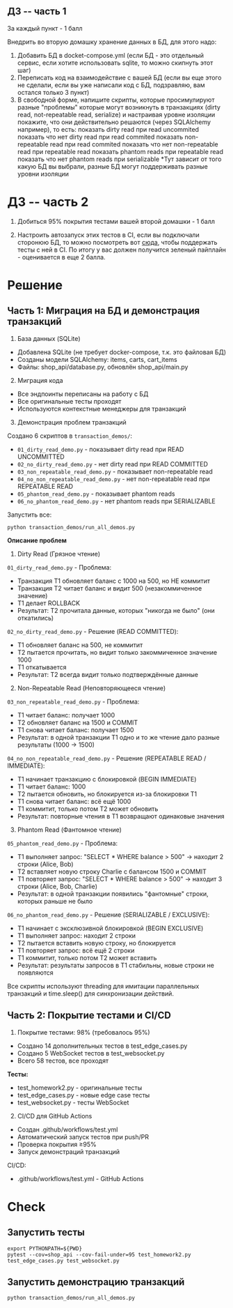 ## ДЗ -- часть 1

За каждый пункт - 1 балл

Внедрить во вторую домашку хранение данных в БД, для этого надо:
1) Добавить БД в docket-compose.yml (если БД - это отдельный сервис, если хотите использовать sqlite, то можно скипнуть этот шаг)
2) Переписать код на взаимодействие с вашей БД (если вы еще этого не сделали, если вы уже написали код с БД, подзравляю, вам остался только 3 пункт)
3) В свободной форме, напишите скрипты, которые просимулируют разные "проблемы" которые могут возникнуть в транзакциях (dirty read, not-repeatable read, serialize) и настраивая уровне изоляции покажите, что они действительно решаются (через SQLAlchemy например), то есть:
показать dirty read при read uncommited
показать что нет dirty read при read commited
показать non-repeatable read при read commited
показать что нет non-repeatable read при repeatable read
показать  phantom reads при repeatable read
показать что нет phantom reads при serializable
*Тут зависит от того какую БД вы выбрали, разные БД могут поддерживать разные уровни изоляции


# ДЗ -- часть 2

1) Добиться 95% покрытия тестами вашей второй домашки - 1 балл

2) Настроить автозапуск этих тестов в CI, если вы подключали сторонюю БД, то можно посмотреть вот [сюда](https://dev.to/kashifsoofi/integration-test-postgres-using-github-actions-3lln), чтобы поддержать тесты с ней в CI. По итогу у вас должен получится зеленый пайплайн - оценивается в еще 2 балла.

# Решение

## Часть 1: Миграция на БД и демонстрация транзакций

1. База данных (SQLite)

- Добавлена SQLite (не требует docker-compose, т.к. это файловая БД)
- Созданы модели SQLAlchemy: items, carts, cart_items
- Файлы: shop_api/database.py, обновлён shop_api/main.py

2. Миграция кода

- Все эндпоинты переписаны на работу с БД
- Все оригинальные тесты проходят
- Используются контекстные менеджеры для транзакций

3. Демонстрация проблем транзакций

Создано 6 скриптов в `transaction_demos/`:
- `01_dirty_read_demo.py` - показывает dirty read при READ UNCOMMITTED
- `02_no_dirty_read_demo.py` - нет dirty read при READ COMMITTED
- `03_non_repeatable_read_demo.py` - показывает non-repeatable read
- `04_no_non_repeatable_read_demo.py` - нет non-repeatable read при REPEATABLE READ
- `05_phantom_read_demo.py` - показывает phantom reads
- `06_no_phantom_read_demo.py` - нет phantom reads при SERIALIZABLE

Запустить все:
```
python transaction_demos/run_all_demos.py
```
**Описание проблем**

  1. Dirty Read (Грязное чтение)

  `01_dirty_read_demo.py` - Проблема:
  - Транзакция T1 обновляет баланс с 1000 на 500, но НЕ коммитит
  - Транзакция T2 читает баланс и видит 500 (незакоммиченное значение)
  - T1 делает ROLLBACK
  - Результат: T2 прочитала данные, которых "никогда не было" (они откатились)

  `02_no_dirty_read_demo.py` - Решение (READ COMMITTED):
  - T1 обновляет баланс на 500, не коммитит
  - T2 пытается прочитать, но видит только закоммиченное значение 1000
  - T1 откатывается
  - Результат: T2 всегда видит только подтверждённые данные

  2. Non-Repeatable Read (Неповторяющееся чтение)

  `03_non_repeatable_read_demo.py` - Проблема:
  - T1 читает баланс: получает 1000
  - T2 обновляет баланс на 1500 и COMMIT
  - T1 снова читает баланс: получает 1500
  - Результат: в одной транзакции T1 одно и то же чтение дало разные результаты (1000 → 1500)

  `04_no_non_repeatable_read_demo.py` - Решение (REPEATABLE READ / IMMEDIATE):
  - T1 начинает транзакцию с блокировкой (BEGIN IMMEDIATE)
  - T1 читает баланс: 1000
  - T2 пытается обновить, но блокируется из-за блокировки T1
  - T1 снова читает баланс: всё ещё 1000
  - T1 коммитит, только потом T2 может обновить
  - Результат: повторные чтения в T1 возвращают одинаковые значения

  3. Phantom Read (Фантомное чтение)

  `05_phantom_read_demo.py` - Проблема:
  - T1 выполняет запрос: "SELECT * WHERE balance > 500" → находит 2 строки (Alice, Bob)
  - T2 вставляет новую строку Charlie с балансом 1500 и COMMIT
  - T1 повторяет запрос: "SELECT * WHERE balance > 500" → находит 3 строки (Alice, Bob, Charlie)
  - Результат: в одной транзакции появились "фантомные" строки, которых раньше не было

  `06_no_phantom_read_demo.py` - Решение (SERIALIZABLE / EXCLUSIVE):
  - T1 начинает с эксклюзивной блокировкой (BEGIN EXCLUSIVE)
  - T1 выполняет запрос: находит 2 строки
  - T2 пытается вставить новую строку, но блокируется
  - T1 повторяет запрос: всё ещё 2 строки
  - T1 коммитит, только потом T2 может вставить
  - Результат: результаты запросов в T1 стабильны, новые строки не появляются

Все скрипты используют threading для имитации параллельных транзакций и time.sleep() для синхронизации действий.


## Часть 2: Покрытие тестами и CI/CD

1. Покрытие тестами: 98% (требовалось 95%)

- Создано 14 дополнительных тестов в test_edge_cases.py
- Создано 5 WebSocket тестов в test_websocket.py
- Всего 58 тестов, все проходят

**Тесты:**
- test_homework2.py - оригинальные тесты
- test_edge_cases.py - новые edge case тесты
- test_websocket.py - тесты WebSocket


2. CI/CD для GitHub Actions

- Создан .github/workflows/test.yml
- Автоматический запуск тестов при push/PR
- Проверка покрытия ≥95%
- Запуск демонстраций транзакций


CI/CD:
- .github/workflows/test.yml - GitHub Actions


# Check

## Запустить тесты
```
export PYTHONPATH=${PWD}
pytest --cov=shop_api --cov-fail-under=95 test_homework2.py test_edge_cases.py test_websocket.py
```
  
## Запустить демонстрацию транзакций
```
python transaction_demos/run_all_demos.py
```

